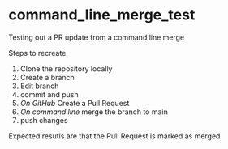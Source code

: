 # command_line_merge_test
Testing out a PR update from a command line merge

Steps to recreate

1. Clone the repository locally
2. Create a branch
3. Edit branch
4. commit and push
5. _On GitHub_ Create a Pull Request
6. _On command line_ merge the branch to main
7. push changes

Expected resutls are that the Pull Request is marked as merged
